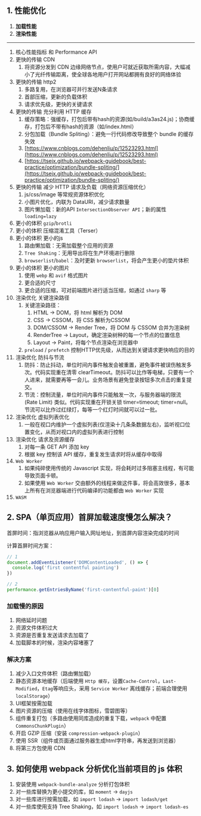 ## 1. 性能优化

1. **加载性能** 
2. **渲染性能**

---------

1. 核心性能指标 和 Performance API
2. 更快的传输 CDN
   1. 将资源分发到 CDN 边缘网络节点，使用户可就近获取所需内容，大幅减小了光纤传输距离，使全球各地用户打开网站都拥有良好的网络体验
3. 更快的传输 http2
   1. 多路复用，在浏览器可并行发送N条请求
   2. 首部压缩，更新的负载体积
   3. 请求优先级，更快的关键请求
4. 更快的传输 充分利用 HTTP 缓存
   1. 缓存策略：强缓存，打包后带有hash的资源(如/build/a3as24.js)；协商缓存，打包后不带有hash的资源（如/index.html）
   2. 分包加载（Bundle Spliting）：避免一行代码修改导致整个 bundle 的缓存失效
    1. [https://www.cnblogs.com/dehenliu/p/12523293.html](https://www.cnblogs.com/dehenliu/p/12523293.html) 
    2. [https://tsejx.github.io/webpack-guidebook/best-practice/optimization/bundle-spliting/](https://tsejx.github.io/webpack-guidebook/best-practice/optimization/bundle-spliting/)
5. 更快的传输 减少 HTTP 请求及负载（网络资源压缩优化）
   1. js/css/image 等常规资源体积优化
   2. 小图片优化，内联为 DataURI，减少请求数量
   3. 图片懒加载：新的API `IntersectionObserver API`；新的属性 `loading=lazy`
6. 更小的体积 `gzip`/`brotli`
7.  更小的体积 压缩混淆工具（Terser）
8. 更小的体积 更小的js
   1. 路由懒加载：无需加载整个应用的资源
   2. `Tree Shaking`：无用导出将在生产环境进行删除
   3. `browserlist`/`babel`：及时更新 `browserlist`，将会产生更小的垫片体积
9. 更小的体积 更小的图片
    1.  使用 `webp` 和 `avif` 格式图片
    2.  更合适的尺寸
    3.  更合适的压缩，可对前端图片进行适当压缩，如通过 `sharp` 等
10. 渲染优化 关键渲染路径
    1.  关键渲染路径：
        1.  HTML -> DOM，将 html 解析为 DOM
        2.  CSS -> CSSOM，将 CSS 解析为CSSOM
        3.  DOM/CSSOM -> Render Tree，将 DOM 与 CSSOM 合并为渲染树
        4.  RenderTree -> Layout，确定渲染树种的每一个节点的位置信息
        5.  Layout -> Paint，将每个节点渲染在浏览器中
    2.  `preload` / `prefetch` 控制HTTP优先级，从而达到关键请求更快响应的目的
11. 渲染优化 防抖与节流
    1.  防抖：防止抖动，单位时间内事件触发会被重置，避免事件被误伤触发多次。代码实现重在清零 clearTimeout。防抖可以比作等电梯，只要有一个人进来，就需要再等一会儿。业务场景有避免登录按钮多次点击的重复提交。
    2.  节流：控制流量，单位时间内事件只能触发一次，与服务器端的限流 (Rate Limit) 类似。代码实现重在开锁关锁 timer=timeout; timer=null。节流可以比作过红绿灯，每等一个红灯时间就可以过一批。
12. 渲染优化 虚拟列表优化
    1.  一般在视口内维护一个虚拟列表(仅渲染十几条条数据左右)，监听视口位置变化，从而对视口内的虚拟列表进行控制
13. 渲染优化 请求及资源缓存
    1.  对每一条 GET API 添加 key
    2.  根据 key 控制该 API 缓存，重复发生请求时将从缓存中取得
14. `Web Worker`
    1.  如果纯碎使用传统的 Javascript 实现，将会耗时过多阻塞主线程，有可能导致页面卡顿。
    2.  如果使用 `Web Worker` 交由额外的线程来做这件事，将会高效很多，基本上所有在浏览器端进行代码编译的功能都由 `Web Worker` 实现
15. `WASM`

## 2. SPA（单页应用）首屏加载速度慢怎么解决？

首屏时间：指浏览器从响应用户输入网址地址，到首屏内容渲染完成的时间

计算首屏时间方案：

```js
// 1
document.addEventListener('DOMContentLoaded', () => {
  console.log('first contentful painting')
})

// 2
performance.getEntriesByName('first-contentful-paint')[0]
```

### 加载慢的原因

1. 网络延时问题
2. 资源文件体积过大
3. 资源是否重复发送请求去加载了
4. 加载脚本的时候，渲染内容堵塞了

### 解决方案

1. 减少入口文件体积（路由懒加载）
2. 静态资源本地缓存（后端使用 `Http 缓存`，设置`Cache-Control`，`Last-Modified`，`Etag`等响应头，采用 `Service Worker` 离线缓存；前端合理使用 `localStorage`）
3. UI框架按需加载
4. 图片资源的压缩（使用在线字体图标，雪碧图等）
5. 组件重复打包（多路由使用同库造成的重复下载，`webpack` 中配置 `CommonsChunkPlugin`）
6. 开启 GZIP 压缩（安装 `compression-webpack-plugin`）
7. 使用 SSR（组件或页面通过服务器生成html字符串，再发送到浏览器）
8. 将第三方包使用 CDN

## 3. 如何使用 webpack 分析优化当前项目的 js 体积

1. 安装使用 `webpack-bundle-analyze` 分析打包体积
2. 对一些库替换为更小提交的库，如 `moment` -> `dayjs`
3. 对一些库进行按需加载，如 `import lodash` -> `import lodash/get`
4. 对一些库使用支持 Tree Shaking，如 `import lodash` -> `import lodash-es`
